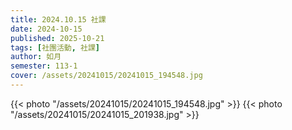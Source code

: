 ```yaml
---
title: 2024.10.15 社課
date: 2024-10-15
published: 2025-10-21
tags: [社團活動, 社課]
author: 如月
semester: 113-1
cover: /assets/20241015/20241015_194548.jpg
---
```


{{< photo "/assets/20241015/20241015_194548.jpg" >}}
{{< photo "/assets/20241015/20241015_201938.jpg" >}}
